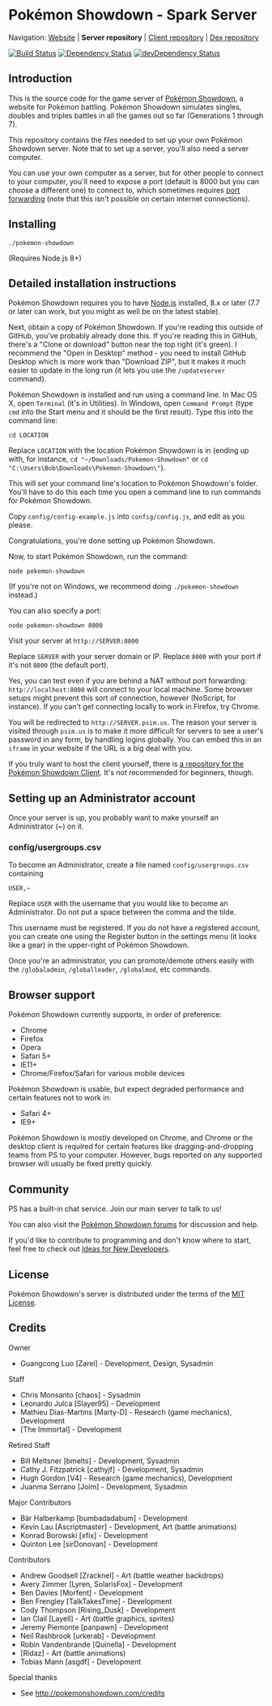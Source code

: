 Pokémon Showdown - Spark Server
========================================================================

Navigation: [Website][1] | **Server repository** | [Client repository][2] | [Dex repository][3]

  [1]: http://pokemonshowdown.com/
  [2]: https://github.com/Zarel/Pokemon-Showdown-Client
  [3]: https://github.com/Zarel/Pokemon-Showdown-Dex

[![Build Status](https://travis-ci.org/TellTales/Spark.svg)](https://travis-ci.org/TellTales/Spark)
[![Dependency Status](https://david-dm.org/telltales/Spark.svg)](https://david-dm.org/telltales/Spark)
[![devDependency Status](https://david-dm.org/telltales/Spark/dev-status.svg)](https://david-dm.org/telltales/Spark#info=devDependencies)

Introduction
------------------------------------------------------------------------

This is the source code for the game server of [Pokémon Showdown][4], a website for Pokémon battling. Pokémon Showdown simulates singles, doubles and triples battles in all the games out so far (Generations 1 through 7).

This repository contains the files needed to set up your own Pokémon Showdown server. Note that to set up a server, you'll also need a server computer.

You can use your own computer as a server, but for other people to connect to your computer, you'll need to expose a port (default is 8000 but you can choose a different one) to connect to, which sometimes requires [port forwarding][5] (note that this isn't possible on certain internet connections).

  [4]: http://pokemonshowdown.com/
  [5]: http://en.wikipedia.org/wiki/Port_forwarding


Installing
------------------------------------------------------------------------

    ./pokemon-showdown

(Requires Node.js 8+)


Detailed installation instructions
------------------------------------------------------------------------

Pokémon Showdown requires you to have [Node.js][6] installed, 8.x or later (7.7 or later can work, but you might as well be on the latest stable).

Next, obtain a copy of Pokémon Showdown. If you're reading this outside of GitHub, you've probably already done this. If you're reading this in GitHub, there's a "Clone or download" button near the top right (it's green). I recommend the "Open in Desktop" method - you need to install GitHub Desktop which is more work than "Download ZIP", but it makes it much easier to update in the long run (it lets you use the `/updateserver` command).

Pokémon Showdown is installed and run using a command line. In Mac OS X, open `Terminal` (it's in Utilities). In Windows, open `Command Prompt` (type `cmd` into the Start menu and it should be the first result). Type this into the command line:

    cd LOCATION

Replace `LOCATION` with the location Pokémon Showdown is in (ending up with, for instance, `cd "~/Downloads/Pokemon-Showdown"` or `cd "C:\Users\Bob\Downloads\Pokemon-Showdown\"`).

This will set your command line's location to Pokémon Showdown's folder. You'll have to do this each time you open a command line to run commands for Pokémon Showdown.

Copy `config/config-example.js` into `config/config.js`, and edit as you please.

Congratulations, you're done setting up Pokémon Showdown.

Now, to start Pokémon Showdown, run the command:

    node pokemon-showdown

(If you're not on Windows, we recommend doing `./pokemon-showdown` instead.)

You can also specify a port:

    node pokemon-showdown 8000

Visit your server at `http://SERVER:8000`

Replace `SERVER` with your server domain or IP. Replace `8000` with your port if it's not `8000` (the default port).

Yes, you can test even if you are behind a NAT without port forwarding: `http://localhost:8000` will connect to your local machine. Some browser setups might prevent this sort of connection, however (NoScript, for instance). If you can't get connecting locally to work in Firefox, try Chrome.

You will be redirected to `http://SERVER.psim.us`. The reason your server is visited through `psim.us` is to make it more difficult for servers to see a user's password in any form, by handling logins globally. You can embed this in an `iframe` in your website if the URL is a big deal with you.

If you truly want to host the client yourself, there is [a repository for the Pokémon Showdown Client][7]. It's not recommended for beginners, though.

  [6]: https://nodejs.org/
  [7]: https://github.com/Zarel/Pokemon-Showdown-Client


Setting up an Administrator account
------------------------------------------------------------------------

Once your server is up, you probably want to make yourself an Administrator (~) on it.

### config/usergroups.csv

To become an Administrator, create a file named `config/usergroups.csv` containing

    USER,~

Replace `USER` with the username that you would like to become an Administrator. Do not put a space between the comma and the tilde.

This username must be registered. If you do not have a registered account, you can create one using the Register button in the settings menu (it looks like a gear) in the upper-right of Pokémon Showdown.

Once you're an administrator, you can promote/demote others easily with the `/globaladmin`, `/globalleader`, `/globalmod`, etc commands.


Browser support
------------------------------------------------------------------------

Pokémon Showdown currently supports, in order of preference:

 - Chrome
 - Firefox
 - Opera
 - Safari 5+
 - IE11+
 - Chrome/Firefox/Safari for various mobile devices

Pokémon Showdown is usable, but expect degraded performance and certain features not to work in:

 - Safari 4+
 - IE9+

Pokémon Showdown is mostly developed on Chrome, and Chrome or the desktop client is required for certain features like dragging-and-dropping teams from PS to your computer. However, bugs reported on any supported browser will usually be fixed pretty quickly.


Community
------------------------------------------------------------------------

PS has a built-in chat service. Join our main server to talk to us!

You can also visit the [Pokémon Showdown forums][8] for discussion and help.

  [8]: http://www.smogon.com/forums/forums/pok%C3%A9mon-showdown.209/

If you'd like to contribute to programming and don't know where to start, feel free to check out [Ideas for New Developers][9].

  [9]: https://github.com/Zarel/Pokemon-Showdown/issues/2444


License
------------------------------------------------------------------------

Pokémon Showdown's server is distributed under the terms of the [MIT License][10].

  [10]: https://github.com/Zarel/Pokemon-Showdown/blob/master/LICENSE


Credits
------------------------------------------------------------------------

Owner

- Guangcong Luo [Zarel] - Development, Design, Sysadmin

Staff

- Chris Monsanto [chaos] - Sysadmin
- Leonardo Julca [Slayer95] - Development
- Mathieu Dias-Martins [Marty-D] - Research (game mechanics), Development
- [The Immortal] - Development

Retired Staff

- Bill Meltsner [bmelts] - Development, Sysadmin
- Cathy J. Fitzpatrick [cathyjf] - Development, Sysadmin
- Hugh Gordon [V4] - Research (game mechanics), Development
- Juanma Serrano [Joim] - Development, Sysadmin

Major Contributors

- Bär Halberkamp [bumbadadabum] - Development
- Kevin Lau [Ascriptmaster] - Development, Art (battle animations)
- Konrad Borowski [xfix] - Development
- Quinton Lee [sirDonovan] - Development

Contributors

- Andrew Goodsell [Zracknel] - Art (battle weather backdrops)
- Avery Zimmer [Lyren, SolarisFox] - Development
- Ben Davies [Morfent] - Development
- Ben Frengley [TalkTakesTime] - Development
- Cody Thompson [Rising_Dusk] - Development
- Ian Clail [Layell] - Art (battle graphics, sprites)
- Jeremy Piemonte [panpawn] - Development
- Neil Rashbrook [urkerab] - Development
- Robin Vandenbrande [Quinella] - Development
- [Ridaz] - Art (battle animations)
- Tobias Mann [asgdf] - Development

Special thanks

- See http://pokemonshowdown.com/credits
